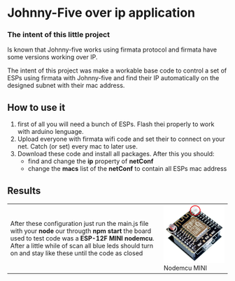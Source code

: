 
# Johnny-Five over ip application

### The intent of this little project

Is known that Johnny-five works using firmata protocol and firmata have some versions working over IP.

The intent of this project was make a workable base code to control a set of ESPs using firmata with Johnny-five and find their IP automatically on the designed subnet with their mac address.

## How to use it

1. first of all you will need a bunch of ESPs. Flash thei properly to work with arduino lenguage.
2. Upload everyone with firmata wifi code and set their to connect on your net. Catch (or set) every mac to later use.
3. Download these code and install all packages. After this you should:
    * find and change the **ip** property of **netConf**
    * change the **macs** list of the **netConf** to contain all ESPs mac address

## Results
|   |   |
|---|---|
| After these configuration just run the main.js file with your **node** our througth **npm start** the board used to test code was a **ESP-12F MINI nodemcu**. After a little while of scan all blue leds should turn on and stay like these until the code as closed|![](./ESP.PNG "ESP-12F MINI nodemcu") Nodemcu MINI |




